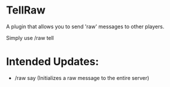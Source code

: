 #             TellRaw
A plugin that allows you to send 'raw' messages to other players.

Simply use /raw tell <player>

#            Intended Updates:
- /raw say (Initializes a raw message to the entire server)
